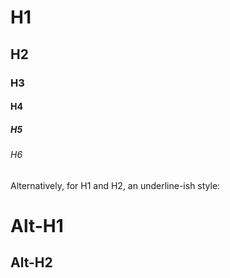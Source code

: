 # H1
## H2 
### H3 
#### H4 
##### H5 
###### H6 

Alternatively, for H1 and H2, an underline-ish style:

Alt-H1
======

Alt-H2
------
